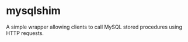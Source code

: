 # mysqlshim
A simple wrapper allowing clients to call MySQL stored procedures using HTTP requests.


